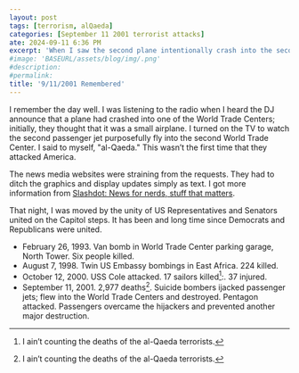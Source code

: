 ```yaml
---
layout: post
tags: [terrorism, alQaeda]
categories: [September 11 2001 terrorist attacks]
ate: 2024-09-11 6:36 PM
excerpt: 'When I saw the second plane intentionally crash into the second tower, I thought al-Qaeda'
#image: 'BASEURL/assets/blog/img/.png'
#description:
#permalink:
title: '9/11/2001 Remembered'
---
```


I remember the day well. I was listening to the radio when I heard the DJ announce that a plane had crashed into one of the World Trade Centers; initially, they thought that it was a small airplane. I turned on the TV to watch the second passenger jet purposefully fly into the second World Trade Center. I said to myself, "al-Qaeda." This wasn’t the first time that they attacked America.

The news media websites were straining from the requests. They had to ditch the graphics and display updates simply as text. I got more information from [Slashdot: News for nerds, stuff that matters](https://slashdot.org/).

That night, I was moved by the unity of US Representatives and Senators united on the Capitol steps. It has been and long time since Democrats and Republicans were united.

- February 26, 1993. Van bomb in World Trade Center parking garage, North Tower. Six people killed.
- August 7, 1998. Twin US Embassy bombings in East Africa. 224 killed.
- October 12, 2000. USS Cole attacked. 17 sailors killed[^11]:. 37 injured.
- September 11, 2001. 2,977 deaths[^11]. Suicide bombers ijacked passenger jets; flew into the World Trade Centers and destroyed. Pentagon attacked. Passengers overcame the hijackers and prevented another major destruction.

[^11]: I ain’t counting the deaths of the al-Qaeda terrorists.
